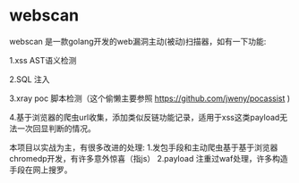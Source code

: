 # webscan
webscan 是一款golang开发的web漏洞主动(被动)扫描器，如有一下功能:

1.xss AST语义检测 

2.SQL 注入 

3.xray poc 脚本检测（这个偷懒主要参照 https://github.com/jweny/pocassist 
)

4.基于浏览器的爬虫url收集，添加类似反链功能记录，适用于xss这类payload无法一次回显判断的情况。 

本项目以实战为主，有很多改进的处理:
1.发包手段和主动爬虫基于基于浏览器chromedp开发，有许多意外惊喜（指js）
2.payload 注重过waf处理，许多构造手段在网上搜罗。


